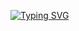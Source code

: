 
<!--
**Genzi135/Genzi135** is a ✨ _special_ ✨ repository because its `README.md` (this file) appears on your GitHub profile.

Here are some ideas to get you started:

- 🔭 I’m currently working on ...
- 🌱 I’m currently learning ...
- 👯 I’m looking to collaborate on ...
- 🤔 I’m looking for help with ...
- 💬 Ask me about ...
- 📫 How to reach me: ...
- 😄 Pronouns: ...
- ⚡ Fun fact: ...
-->

<a href="https://git.io/typing-svg"><img src="https://readme-typing-svg.herokuapp.com?font=Fira+Code&pause=1000&random=false&width=435&lines=Welcome+to+my+Github+%F0%9F%A5%B0;Hi%F0%9F%91%8B+my+name+is+Phu;You+can+call+me+Genzi+%F0%9F%AB%B6;Have+a+good+day+%E2%9D%A4%EF%B8%8F" alt="Typing SVG" /></a>

<!--![Animated GIF](https://github.com/Genzi135/Genzi135/blob/master/assets/bg-pixel.gif)-->

